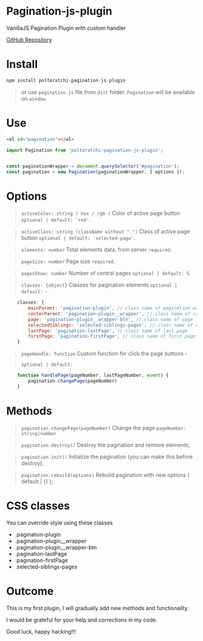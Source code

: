 # Pagination-js-plugin
VanillaJS Pagination Plugin with custom handler

[GitHub Repository](https://github.com/melrose13-69/plugin-pagination)


# Install
```js
npm install poltoratchi-pagination-js-plugin
```

> or use `pagination.js` file from `dist` folder. `Pagination` will be available on `window`.

# Use
```html
<ul id="pagination"></ul>
```

```js
import Pagination from 'poltoratchi-pagination-js-plugin';


const paginationWrapper = document.querySelector('#pagination');
const pagination = new Pagination(paginationWrapper, { options });
```
# Options
> `activeColor: string ( hex / rgb )` Color of active page button  `optional | default: 'red'`.

> `activeClass: string (className without ".")` Class of active page button `optional | default: 'selected-page'`.

> `elements: number` Total elements data, from server `required`.

> `pageSize: number` Page size `required`.

> `pagesShow: number` Number of central pages `optional | default: 5`.

> `classes: {object}` Classes for pagination elements `optional | default:` -
```js
    classes: {
        mainParent: 'pagination-plugin', // class name of pagination wrapper
        centerParent: 'pagination-plugin__wrapper', // class name of centered pages wrapper
        page: 'pagination-plugin__wrapper-btn', // class name of page
        selectedSiblings: 'selected-siblings-pages', // class name of elements if activePage is first elements or last
        lastPage: 'pagination-lastPage', // class name of last page
        firstPage: 'pagination-firstPage', // class name of first page
    }
```


> `pageHandle: function` Custom function for click the page buttons -

> `optional | default: `
```js
    function handlePage(pageNumber, lastPageNumber, event) {
        pagination.changePage(pageNumber)
    }
```

# Methods
> `pagination.changePage(pageNumber)` Change the page `pageNumber: string|number`

> `pagination.destroy()` Destroy the pagination and remove elements;

> `pagination.init()` Initialize the pagination (you can make this before destroy);

> `pagination.rebuild(options)` Rebuild pagination with new options ( default | {} );

# CSS classes
You can override style using these classes

- .pagination-plugin
- .pagination-plugin__wrapper
- .pagination-plugin__wrapper-btn
- .pagination-lastPage
- .pagination-firstPage
- .selected-siblings-pages

# Outcome

This is my first plugin, I will gradually add new methods and functionality.

I would be grateful for your help and corrections in my code.

Good luck, happy hacking!!!
